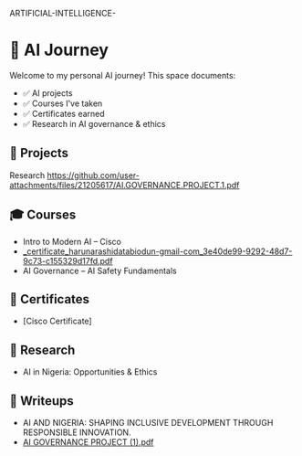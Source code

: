ARTIFICIAL-INTELLIGENCE-
# 🤖 AI Journey

Welcome to my personal AI journey! This space documents:
- ✅ AI projects
- ✅ Courses I've taken
- ✅ Certificates earned
- ✅ Research in AI governance & ethics

## 📁 Projects
Research https://github.com/user-attachments/files/21205617/AI.GOVERNANCE.PROJECT.1.pdf

## 🎓 Courses
- Intro to Modern AI – Cisco
- [_certificate_harunarashidatabiodun-gmail-com_3e40de99-9292-48d7-9c73-c155329d17fd.pdf](https://github.com/user-attachments/files/21205658/_certificate_harunarashidatabiodun-gmail-com_3e40de99-9292-48d7-9c73-c155329d17fd.pdf)
- AI Governance – AI Safety Fundamentals

## 🏅 Certificates
- [Cisco Certificate]

## 🧠 Research
- AI in Nigeria: Opportunities & Ethics

## 📝 Writeups
- AI AND NIGERIA: SHAPING INCLUSIVE DEVELOPMENT THROUGH RESPONSIBLE INNOVATION.
- [AI GOVERNANCE PROJECT (1).pdf](https://github.com/user-attachments/files/21205617/AI.GOVERNANCE.PROJECT.1.pdf)

